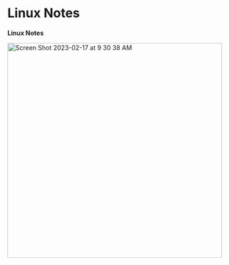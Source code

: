 # Linux Notes
**Linux Notes**

<img width="481" alt="Screen Shot 2023-02-17 at 9 30 38 AM" src="https://user-images.githubusercontent.com/124073622/219682835-81881ed1-f286-483d-b949-1abdccd6aee8.png">

